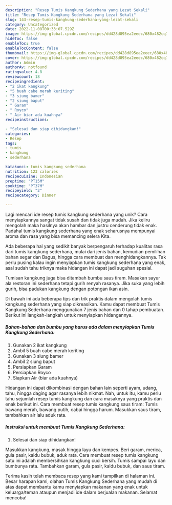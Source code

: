 ```yaml
---
description: "Resep Tumis Kangkung Sederhana yang Lezat Sekali"
title: "Resep Tumis Kangkung Sederhana yang Lezat Sekali"
slug: 143-resep-tumis-kangkung-sederhana-yang-lezat-sekali
category: Uncategorized
date: 2022-11-08T00:33:07.529Z
image: https://img-global.cpcdn.com/recipes/dd428d895ea2eeec/680x482cq70/tumis-kangkung-sederhana-foto-resep-utama.jpg
hideToc: false
enableToc: true
enableTocContent: false
thumbnail: https://img-global.cpcdn.com/recipes/dd428d895ea2eeec/680x482cq70/tumis-kangkung-sederhana-foto-resep-utama.jpg
cover: https://img-global.cpcdn.com/recipes/dd428d895ea2eeec/680x482cq70/tumis-kangkung-sederhana-foto-resep-utama.jpg
author: Admin
authorAv: notfound
ratingvalue: 4.8
reviewcount: 18
recipeingredient:
- "2 ikat kangkung"
- "5 buah cabe merah keriting"
- "3 siung bamer"
- "2 siung baput"
- " Garam"
- " Royco"
- " Air biar ada kuahnya"
recipeinstructions:

- "Selesai dan siap dihidangkan!"
categories:
- Resep
tags:
- tumis
- kangkung
- sederhana

katakunci: tumis kangkung sederhana 
nutrition: 123 calories
recipecuisine: Indonesian
preptime: "PT15M"
cooktime: "PT37M"
recipeyield: "2"
recipecategory: Dinner

---
```





Lagi mencari ide resep tumis kangkung sederhana yang unik? Cara menyiapkannya sangat tidak susah dan tidak juga mudah. Jika keliru mengolah maka hasilnya akan hambar dan justru cenderung tidak enak. Padahal tumis kangkung sederhana yang enak seharusnya mempunyai aroma dan rasa yang bisa memancing selera Kita.





Ada beberapa hal yang sedikit banyak berpengaruh terhadap kualitas rasa dari tumis kangkung sederhana, mulai dari jenis bahan, kemudian pemilihan bahan segar dan Bagus, hingga cara membuat dan menghidangkannya. Tak perlu pusing kalau ingin menyiapkan tumis kangkung sederhana yang enak,      asal sudah tahu triknya maka hidangan ini dapat jadi suguhan spesial.














Tumisan kangkung juga bisa ditambah bumbu saus tiram. Masakan sayur ala restoran ini sederhana tetapi gurih renyah rasanya. Jika suka yang lebih gurih, bisa padukan kangkung dengan potongan ikan asin.






Di bawah ini ada beberapa tips dan trik praktis dalam mengolah tumis kangkung sederhana yang siap dikreasikan. Kamu dapat membuat Tumis Kangkung Sederhana menggunakan 7 jenis bahan dan 0 tahap pembuatan. Berikut ini langkah-langkah untuk menyiapkan hidangannya.

<!--inarticleads1-->

##### Bahan-bahan dan bumbu yang harus ada dalam menyiapkan Tumis Kangkung Sederhana:

1. Gunakan 2 ikat kangkung
1. Ambil 5 buah cabe merah keriting
1. Gunakan 3 siung bamer
1. Ambil 2 siung baput
1. Persiapkan  Garam
1. Persiapkan  Royco
1. Siapkan  Air (biar ada kuahnya)


Hidangan ini dapat dikombinasi dengan bahan lain seperti ayam, udang, tahu, hingga daging agar rasanya lebih nikmat. Nah, untuk itu, kamu perlu tahu sejumlah resep tumis kangkung dan cara masaknya yang praktis dan enak berikut ini. Cara membuat resep tumis kangkung saus tiram: Tumis bawang merah, bawang putih, cabai hingga harum. Masukkan saus tiram, tambahkan air lalu aduk rata. 

<!--inarticleads2-->

##### Instruksi untuk membuat Tumis Kangkung Sederhana:


1. Selesai dan siap dihidangkan!

Masukkan kangkung, masak hingga layu dan kempes. Beri garam, merica, gula pasir, kaldu bubuk, aduk rata. Cara membuat resep tumis kangkung satu ini adalah membersihkan kangkung cuci bersih. Tumis sampai layu dan bumbunya rata. Tambahkan garam, gula pasir, kaldu bubuk, dan saus tiram. 

Terima kasih telah membaca resep yang kami tampilkan di halaman ini. Besar harapan kami, olahan Tumis Kangkung Sederhana yang mudah di atas dapat membantu kamu menyiapkan makanan yang enak untuk keluarga/teman ataupun menjadi ide dalam berjualan makanan. Selamat mencoba!

